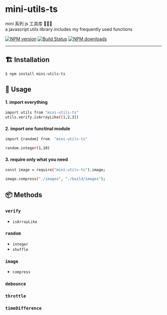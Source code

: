 # mini-utils-ts

mini 系列 js 工具库 🍤🐷💘  
a javascript utils library includes my frequently used functions

[![NPM version](https://img.shields.io/npm/v/mini-utils-ts.svg?style=flat)](https://npmjs.org/package/mini-utils-ts)
[![Build Status](https://travis-ci.org/tangxu2424/mini-utils-ts.svg?branch=master)](https://travis-ci.org/tangxu2424/mini-utils-ts)
[![NPM downloads](http://img.shields.io/npm/dm/mini-utils-ts.svg?style=flat)](https://npmjs.org/package/mini-utils-ts)

---

## 🏗 Installation

```bash
$ npm install mini-utils-ts
```

## 📝 Usage

#### 1. import everything

```bash
import utils from "mini-utils-ts"
utils.verify.isArrayLike([1,2,3])
```

#### 2. import one functinal module

```bash
import {random} from  "mini-utils-ts"

random.integer(1,10)
```

#### 3. require only what you need

```bash
const image = require("mini-utils-ts").image;

image.compress("./images", "./build/images");
```

## 📦 Methods

### `verify`

-   `isArrayLike`

### `random`

-   `integer`
-   `shuffle`

### `image`

-   `compress`

### `debounce`

### `throttle`

### `timeDifference`
